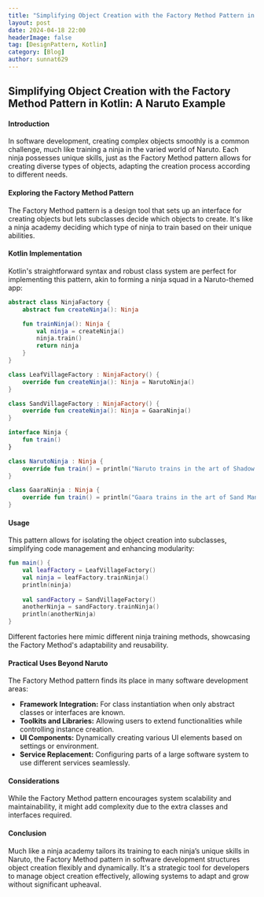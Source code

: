 ```yaml
---
title: "Simplifying Object Creation with the Factory Method Pattern in Kotlin: A Naruto Example"
layout: post
date: 2024-04-18 22:00
headerImage: false
tag: [DesignPattern, Kotlin]
category: [Blog]
author: sunnat629
---
```


## Simplifying Object Creation with the Factory Method Pattern in Kotlin: A Naruto Example

#### Introduction

In software development, creating complex objects smoothly is a common challenge, much like training a ninja in the varied world of Naruto. Each ninja possesses unique skills, just as the Factory Method pattern allows for creating diverse types of objects, adapting the creation process according to different needs.

#### Exploring the Factory Method Pattern

The Factory Method pattern is a design tool that sets up an interface for creating objects but lets subclasses decide which objects to create. It's like a ninja academy deciding which type of ninja to train based on their unique abilities.

#### Kotlin Implementation

Kotlin's straightforward syntax and robust class system are perfect for implementing this pattern, akin to forming a ninja squad in a Naruto-themed app:

```kotlin
abstract class NinjaFactory {
    abstract fun createNinja(): Ninja

    fun trainNinja(): Ninja {
        val ninja = createNinja()
        ninja.train()
        return ninja
    }
}

class LeafVillageFactory : NinjaFactory() {
    override fun createNinja(): Ninja = NarutoNinja()
}

class SandVillageFactory : NinjaFactory() {
    override fun createNinja(): Ninja = GaaraNinja()
}

interface Ninja {
    fun train()
}

class NarutoNinja : Ninja {
    override fun train() = println("Naruto trains in the art of Shadow Clones.")
}

class GaaraNinja : Ninja {
    override fun train() = println("Gaara trains in the art of Sand Manipulation.")
}
```

#### Usage

This pattern allows for isolating the object creation into subclasses, simplifying code management and enhancing modularity:

```kotlin
fun main() {
    val leafFactory = LeafVillageFactory()
    val ninja = leafFactory.trainNinja()
    println(ninja)
    
    val sandFactory = SandVillageFactory()
    anotherNinja = sandFactory.trainNinja()
    println(anotherNinja)
}
```

Different factories here mimic different ninja training methods, showcasing the Factory Method's adaptability and reusability.

#### Practical Uses Beyond Naruto

The Factory Method pattern finds its place in many software development areas:

- **Framework Integration:** For class instantiation when only abstract classes or interfaces are known.
- **Toolkits and Libraries:** Allowing users to extend functionalities while controlling instance creation.
- **UI Components:** Dynamically creating various UI elements based on settings or environment.
- **Service Replacement:** Configuring parts of a large software system to use different services seamlessly.

#### Considerations

While the Factory Method pattern encourages system scalability and maintainability, it might add complexity due to the extra classes and interfaces required.

#### Conclusion

Much like a ninja academy tailors its training to each ninja’s unique skills in Naruto, the Factory Method pattern in software development structures object creation flexibly and dynamically. It's a strategic tool for developers to manage object creation effectively, allowing systems to adapt and grow without significant upheaval.